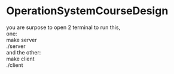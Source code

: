 # OperationSystemCourseDesign

you are surpose to open 2 terminal to run this,<br>
one: <br>
	make server<br>
	./server<br>
and the other:<br>
	make client<br>
	./client<br>
